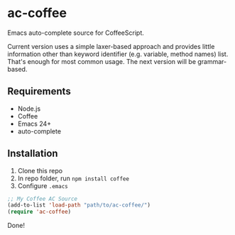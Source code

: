 ac-coffee
=========

Emacs auto-complete source for CoffeeScript.

Current version uses a simple laxer-based approach and provides little information other than keyword identifier (e.g. variable, method names) list. 
That's enough for most common usage. 
The next version will be grammar-based.

Requirements
--------

* Node.js
* Coffee
* Emacs 24+
* auto-complete

Installation
--------

1. Clone this repo
2. In repo folder, run ```npm install coffee```
3. Configure ```.emacs```

```lisp
;; My Coffee AC Source
(add-to-list 'load-path "path/to/ac-coffee/")
(require 'ac-coffee)
```

Done!
